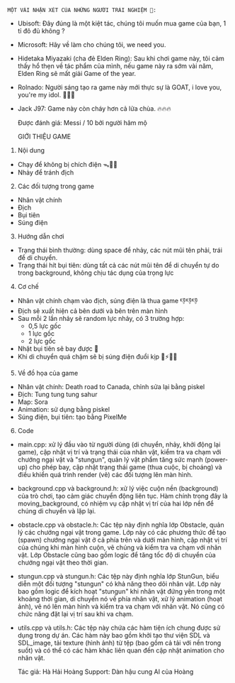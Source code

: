     MỘT VÀI NHẬN XÉT CỦA NHỮNG NGƯỜI TRẢI NGHIỆM 🐧:
- Ubisoft: Đây đúng là một kiệt tác, chúng tôi muốn mua game của bạn, 1 tỉ đô đủ không ?
- Microsoft: Hãy về làm cho chúng tôi, we need you.
- Hidetaka Miyazaki (cha đẻ Elden Ring): Sau khi chơi game này, tôi cảm thấy hổ thẹn về tác phẩm của mình, nếu game này ra sớm vài năm, Elden Ring sẽ mất giải Game of the year.
- Rolnado: Người sáng tạo ra game này mới thực sự là GOAT, i love you, you're my idol. 💋💋💋
- Jack J97: Game này còn cháy hơn cả lửa chùa. 🔥🔥🔥
    
    Được đánh giá: Messi / 10 bởi người hâm mộ
    
    GIỚI THIỆU GAME

1. Nội dung
- Chạy để không bị chích điện ᯓ🏃‍➡️
- Nhảy để tránh địch

2. Các đối tượng trong game
- Nhân vật chính
- Địch
- Bụi tiên
- Súng điện

3. Hướng dẫn chơi
- Trạng thái bình thường: dùng space để nhảy, các nút mũi tên phải, trái để di chuyển.
- Trạng thái hít bụi tiên: dùng tất cả các nút mũi tên để di chuyển tự do trong background, không chịu tác dụng của trọng lực

4. Cơ chế
- Nhân vật chính chạm vào địch, súng điện là thua game 👎👎👎
- Địch sẽ xuất hiện cả bên dưới và bên trên màn hình 
- Sau mỗi 2 lần nhảy sẽ random lực nhảy, có 3 trường hợp:
    * 0,5 lực gốc
    *   1 lực gốc
    *   2 lực gốc
- Nhặt bụi tiên sẽ bay được 💨
- Khi di chuyển quá chậm sẽ bị súng điện đuổi kịp 🔌⚡💥😵

5. Về đồ họa của game
- Nhân vật chính: Death road to Canada, chỉnh sửa lại bằng piskel
- Địch: Tung tung tung sahur
- Map: Sora
- Animation: sử dụng bằng piskel
- Súng điện, bụi tiên: tạo bằng PixelMe

6. Code
- main.cpp:  xử lý đầu vào từ người dùng (di chuyển, nhảy, khởi động lại game), cập nhật vị trí và trạng thái của nhân vật, kiểm tra va chạm với chướng ngại vật và "stungun", quản lý vật phẩm tăng sức mạnh (power-up) cho phép bay, cập nhật trạng thái game (thua cuộc, bị choáng) và điều khiển quá trình render (vẽ) các đối tượng lên màn hình.
- background.cpp và background.h: xử lý việc cuộn nền (background) của trò chơi, tạo cảm giác chuyển động liên tục. Hàm chính trong đây là moving_background, có nhiệm vụ cập nhật vị trí của hai lớp nền để chúng di chuyển và lặp lại.
- obstacle.cpp và obstacle.h: Các tệp này định nghĩa lớp Obstacle, quản lý các chướng ngại vật trong game. Lớp này có các phương thức để tạo (spawn) chướng ngại vật ở cả phía trên và dưới màn hình, cập nhật vị trí của chúng khi màn hình cuộn, vẽ chúng và kiểm tra va chạm với nhân vật. Lớp Obstacle cũng bao gồm logic để tăng tốc độ di chuyển của chướng ngại vật theo thời gian.
- stungun.cpp và stungun.h: Các tệp này định nghĩa lớp StunGun, biểu diễn một đối tượng "stungun" có khả năng theo dõi nhân vật. Lớp này bao gồm logic để kích hoạt "stungun" khi nhân vật đứng yên trong một khoảng thời gian, di chuyển nó về phía nhân vật, xử lý animation (hoạt ảnh), vẽ nó lên màn hình và kiểm tra va chạm với nhân vật. Nó cũng có chức năng đặt lại vị trí sau khi va chạm.
- utils.cpp và utils.h: Các tệp này chứa các hàm tiện ích chung được sử dụng trong dự án. Các hàm này bao gồm khởi tạo thư viện SDL và SDL_image, tải texture (hình ảnh) từ tệp (bao gồm cả tải với nền trong suốt) và có thể có các hàm khác liên quan đến cập nhật animation cho nhân vật.


    Tác giả: Hà Hải Hoàng
    Support: Dàn hậu cung AI của Hoàng 